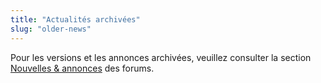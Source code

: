 ```yaml
---
title: "Actualités archivées"
slug: "older-news"
---
```


Pour les versions et les annonces archivées, veuillez consulter la section [Nouvelles & annonces](https://forums.wz2100.net/viewforum.php?f=1) des forums.
